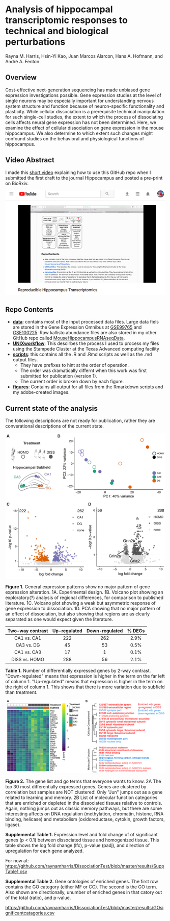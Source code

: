 # Analysis of hippocampal transcriptomic responses to technical and biological perturbations
Rayna M. Harris, Hsin-Yi Kao, Juan Marcos Alarcon, Hans A. Hofmann, and André A. Fenton

## Overview
Cost-effective next-generation sequencing has made unbiased gene expression investigations possible. Gene expression studies at the level of single neurons may be especially important for understanding nervous system structure and function because of neuron-specific functionality and plasticity. While cellular dissociation is a prerequisite technical manipulation for such single-cell studies, the extent to which the process of dissociating cells affects neural gene expression has not been determined. Here, we examine the effect of cellular dissociation on gene expression in the mouse hippocampus. We also determine to which extent such changes might confound studies on the behavioral and physiological functions of hippocampus. 

## Video Abstract

I made this [short video](https://www.youtube.com/watch?v=taeAqimxXWo) explaining how to use this GitHub repo when I submitted the first draft to the journal Hippocampus and posted a pre-print on BioRxiv. 

[![screenshot](./figures/screenshot.png)](https://www.youtube.com/watch?v=taeAqimxXWo)

## Repo Contents
- [**data**](./data/): contains most of the input processed data files. Large data fiels are stored in the Gene Expression Omnibus at [GSE99765](https://www.ncbi.nlm.nih.gov/geo/query/acc.cgi?acc=GSE99765) and [GSE100225](https://www.ncbi.nlm.nih.gov/geo/query/acc.cgi?acc=GSE100225). Raw kallisto abundance files are also stored in my other GitHub repo called [MouseHippocampusRNAseqData](https://github.com/raynamharris/MouseHippocampusRNAseqData).
- [**UNIXworkflow**](./UNIXworkflow/): This descirbes the process I used to process my files using the Stampede Cluster at the Texas Advanced computing facility
- [**scripts**](./scripts/): this contains all the .R and .Rmd scripts as well as the .md output files. 
  - They have prefixes to hint at the order of operation.
  - The order was dramatically differnt when this work was first submitted for publication (version 1).
  - The current order is broken down by each figure.
- [**figures**](./figures/): Contains all output for all files from the Rmarkdown scripts and my adobe-created images. 

## Current state of the analysis 

The following descriptions are not ready for publication, rather they are converational descriptions of the current state. 

![](./figures/fig_fig1.png)

**Figure 1.** General expression patterns show no major pattern of gene expression alteration. 1A. Experimental design. 1B. Volcano plot showing an exploratory(?) analysis of regional differences, for comparison to published literature. 1C. Volcano plot showing a weak but asymmetric response of gene expression to dissociation. 1D. PCA showing that no major pattern of an effect of dissociation, but also showing that regions are as clearly separated as one would expect given the literature. 

| Two-way contrast | Up-regulated |Down-regulated |  % DEGs |
|:-------------:|:-------------:|:-------------:|:-------------:|
| CA1 vs. CA1 | 222 | 262 | 2.9% |
| CA3 vs. DG | 45 | 53 | 0.5% |
| CA1 vs. CA3 | 17 | 1 | 0.1% | 
| DISS vs. HOMO | 288 | 56 | 2.1% |

**Table 1.** Number of differentially expressed genes by 2-way contrast. "Down-regulated" means that expression is higher in the term on the far left of column 1. "Up-regulated" means that expression is higher in the term on the right of column 1. This shows that there is more variation due to subfield than treatment. 

![](./figures/fig_heatmapGO.png)

**Figure 2.** The gene list and go terms that everyone wants to know. 2A The top 30 most differentially expressed genes. Genes are clustered by correlation but samples are NOT clustered! Only "Jun" jumps out as a gene related to learning and memory. 2B List of molecular function categories that are enriched or depleted in the dissociated tissues relative to controls. Again, nothing jumps out as classic memory pathways, but there are some interesting affects on DNA regulation (methylation, chromatin, histone, RNA binding, helicase) and metabolism (oxidoreductase, cytokin, growth factors, ligase). 


**Supplemental Table 1.** Expression level and fold change of of significant genes (p < 0.1) between dissociated tissue and homogenized tissue. This table shows the log fold change (lfc), p-value (padj), and direction of upregulation for each gene analyzed.

For now at: https://github.com/raynamharris/DissociationTest/blob/master/results/SuppTable1.csv

**Supplemental Table 2.** Gene ontologies of enriched genes. The first row contains the GO category (either MF or CC). The second is the GO term. Also shown are directionally, unumber of enriched genes in that catory out of the total (ratio), and p-value. 

https://github.com/raynamharris/DissociationTest/blob/master/results/GOsignificantcatagories.csv